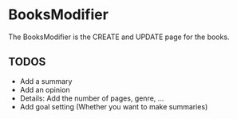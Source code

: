 # BooksModifier

The BooksModifier is the CREATE and UPDATE page for the books.

## TODOS

- Add a summary
- Add an opinion
- Details: Add the number of pages, genre, ...
- Add goal setting (Whether you want to make summaries)
